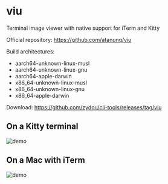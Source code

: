 # viu

Terminal image viewer with native support for iTerm and Kitty

Official repository: https://github.com/atanunq/viu

Build architectures:

- aarch64-unknown-linux-musl
- aarch64-unknown-linux-gnu
- aarch64-apple-darwin
- x86_64-unknown-linux-musl
- x86_64-unknown-linux-gnu
- x86_64-apple-darwin

Download: https://github.com/zydou/cli-tools/releases/tag/viu

## On a Kitty terminal

![demo](https://raw.githubusercontent.com/atanunq/viu/b3d7ed6239af5fa060a300f8856031d6e4b18897/img/kittydemo.gif)

## On a Mac with iTerm

![demo](https://raw.githubusercontent.com/atanunq/viu/b3d7ed6239af5fa060a300f8856031d6e4b18897/img/iterm.png)
